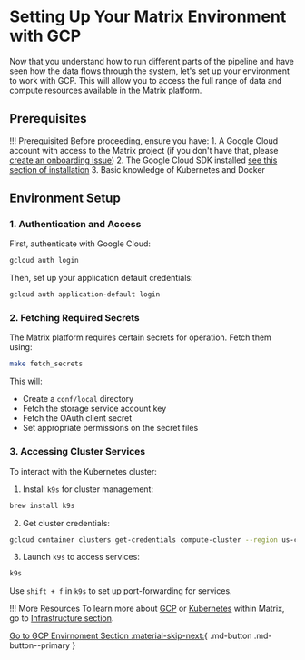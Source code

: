 # Setting Up Your Matrix Environment with GCP

Now that you understand how to run different parts of the pipeline and have seen how the data flows through the system, let's set up your environment to work with GCP. This will allow you to access the full range of data and compute resources available in the Matrix platform.

## Prerequisites

!!! Prerequisited
    Before proceeding, ensure you have:
    1. A Google Cloud account with access to the Matrix project (if you don't have that, please [create an onboarding issue](https://github.com/everycure-org/matrix/issues/new?template=onboarding.md))
    2. The Google Cloud SDK installed [see this section of installation](../first_steps/installation.md#cloud-related-tools)
    3. Basic knowledge of Kubernetes and Docker

## Environment Setup

### 1. Authentication and Access

First, authenticate with Google Cloud:

```bash
gcloud auth login
```

Then, set up your application default credentials:

```bash
gcloud auth application-default login
```

### 2. Fetching Required Secrets

The Matrix platform requires certain secrets for operation. Fetch them using:

```bash
make fetch_secrets
```

This will:
- Create a `conf/local` directory
- Fetch the storage service account key
- Fetch the OAuth client secret
- Set appropriate permissions on the secret files

### 3. Accessing Cluster Services

To interact with the Kubernetes cluster:

1. Install `k9s` for cluster management:
```bash
brew install k9s
```

2. Get cluster credentials:
```bash
gcloud container clusters get-credentials compute-cluster --region us-central1
```

3. Launch `k9s` to access services:
```bash
k9s
```

Use `shift + f` in `k9s` to set up port-forwarding for services.

!!! More Resources
    To learn more about [GCP](../../infrastructure/gcp.md) or [Kubernetes](../../infrastructure/kubernetes_cluster.md) within Matrix, go to [Infrastructure section](../../infrastructure/index.md).

[Go to GCP Envirnoment Section  :material-skip-next:](../deep_dive/gcp_environments.md){ .md-button .md-button--primary }